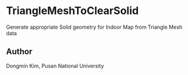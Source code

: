 # TriangleMeshToClearSolid
Generate appropriate Solid geometry for Indoor Map from Triangle Mesh data 

## Author
Dongmin Kim, Pusan National University
